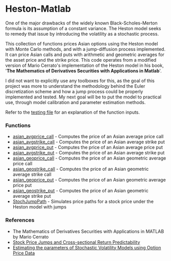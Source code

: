 # Heston-Matlab

One of the major drawbacks of the widely known Black-Scholes-Merton formula is its assumption of a constant variance. The Heston model seeks to remedy that issue by introducing the volatility as a stochastic process. 

This collection of functions prices Asian options using the Heston model with Monte Carlo methods, and with a jump-diffusion process implemented. It can price Asian calls and puts with arithmetic and geometric averages for the asset price and the strike price. This code operates from a modified version of Mario Cerrato's implementation of the Heston model in his book, '**The Mathematics of Derivatives Securities with Applications in Matlab**'.

I did not want to explicitly use any toolboxes for this, as the goal of this project was more to understand the methodology behind the Euler discretization scheme and how a jump process could be properly implemented and tested. My next goal will be to put the model to practical use, through model calibration and parameter estimation methods.

Refer to the [testing file](https://github.com/itstonysantana/Heston-Matlab/blob/master/help_testrun.m) for an explanation of the function inputs.


### Functions

* [asian_avgprice_call](https://github.com/itstonysantana/Heston-Matlab/blob/master/asian_avgprice_call.m)   -  Computes the price of an Asian average price call
* [asian_avgstrike_call](https://github.com/itstonysantana/Heston-Matlab/blob/master/asian_avgstrike_call.m)  -  Computes the price of an Asian average strike put
* [asian_avgprice_put](https://github.com/itstonysantana/Heston-Matlab/blob/master/asian_avgprice_put.m)    -  Computes the price of an Asian average price put
* [asian_avgstrike_put](https://github.com/itstonysantana/Heston-Matlab/blob/master/asian_avgstrike_put.m)   -  Computes the price of an Asian average strike put
* [asian_geoprice_call](https://github.com/itstonysantana/Heston-Matlab/blob/master/asian_geoprice_call.m)   -  Computes the price of an Asian geometric average price call
* [asian_geostrike_call](https://github.com/itstonysantana/Heston-Matlab/blob/master/asian_geostrike_call.m)  -  Computes the price of an Asian geometric average strike call
* [asian_geoprice_put](https://github.com/itstonysantana/Heston-Matlab/blob/master/asian_geoprice_put.m)    -  Computes the price of an Asian geometric average price put
* [asian_geostrike_put](https://github.com/itstonysantana/Heston-Matlab/blob/master/asian_geostrike_put.m)   -  Computes the price of an Asian geometric average strike put
* [StochJumpPath](https://github.com/itstonysantana/Heston-Matlab/blob/master/StochJumpPath.m)         -  Simulates price paths for a stock price under the Heston model with jumps

### References

* The Mathematics of Derivatives Securities with Applications in MATLAB by Mario Cerrato
* [Stock Price Jumps and Cross-sectional Return Predictability](http://www.q-group.org/wp-content/uploads/2016/03/Stock-Price-Jumps.pdf)
* [Estimating the parameters of Stochastic Volatility Models using Option Price Data](http://www.ncer.edu.au/papers/documents/WP87.pdf)
